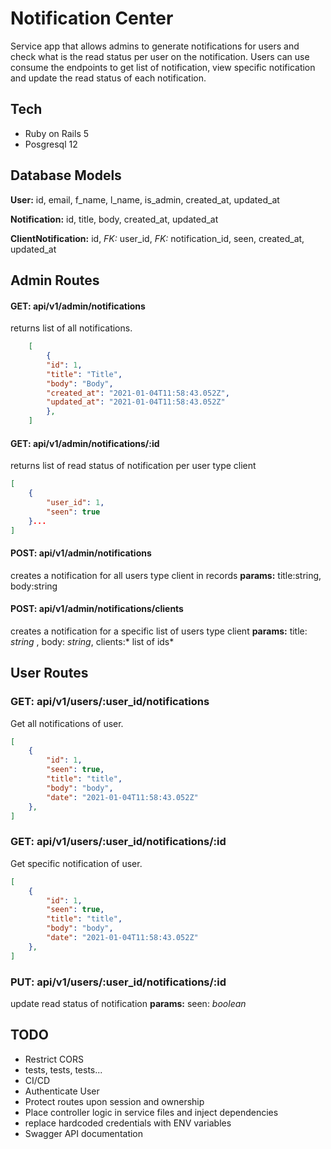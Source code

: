 # Notification Center

Service app that allows admins to generate notifications for users and check what is the read status per user on the notification. Users can use consume the endpoints to get list of notification, view specific notification and update the read status of each notification. 

## Tech
 - Ruby on Rails 5
 - Posgresql 12
## Database Models

**User:** id, email, f_name, l_name, is_admin, created_at, updated_at

**Notification:** id, title, body, created_at, updated_at

**ClientNotification:** id, *FK:* user_id, *FK:* notification_id, seen, created_at, updated_at


## Admin Routes 
#### GET: api/v1/admin/notifications
returns list of all notifications. 
```JSON
    [
        {   
        "id": 1,
        "title": "Title",
        "body": "Body",
        "created_at": "2021-01-04T11:58:43.052Z",
        "updated_at": "2021-01-04T11:58:43.052Z"
        }, 
    ]
 ```

#### GET: api/v1/admin/notifications/:id
returns list of read status of notification per user type client
```JSON
[
	{
		"user_id": 1,
		"seen": true
	}...
]
```

#### POST: api/v1/admin/notifications
creates a notification for all users type client in records
**params:** title:string, body:string 

#### POST: api/v1/admin/notifications/clients
creates a notification for a specific list of users type client
**params:** title: *string* , body: *string*, clients:* list of ids*

## User Routes
### GET: api/v1/users/:user_id/notifications
Get all notifications of user.
```json
[
    {
        "id": 1,
        "seen": true,
        "title": "title",
        "body": "body",
        "date": "2021-01-04T11:58:43.052Z"
    },
]
```
### GET: api/v1/users/:user_id/notifications/:id
Get specific notification of user.
```json
[
    {
        "id": 1,
        "seen": true,
        "title": "title",
        "body": "body",
        "date": "2021-01-04T11:58:43.052Z"
    },
]
```
### PUT: api/v1/users/:user_id/notifications/:id
update read status of notification
**params:** seen: *boolean*

## TODO
- Restrict CORS
- tests, tests, tests...
- CI/CD
- Authenticate User
- Protect routes upon session and ownership
- Place controller logic in service files and inject dependencies
- replace hardcoded credentials with ENV variables
- Swagger API documentation